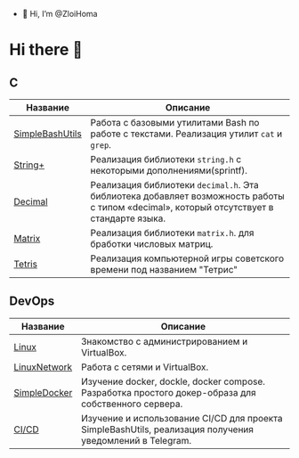 - 👋 Hi, I’m @ZloiHoma
# Hi there 👋
## С
| Название | Описание |
| ----------- | ----------- |
| [SimpleBashUtils](https://github.com/ZloiHoma/Simple_Bashe_Utils.git) |  Работа с базовыми утилитами Bash по работе с текстами. Реализация утилит `cat` и `grep`. |
| [String+](https://github.com/mon52k/s21_string_plus) | Реализация библиотеки `string.h` с некоторыми дополнениями(sprintf). |
| [Decimal](https://github.com/mon52k/s21_decimal) | Реализация библиотеки `decimal.h`. Эта библиотека добавляет возможность работы с типом «decimal», который отсутствует в стандарте языка. |
| [Matrix](https://github.com/mon52k/s21_matrix) | Реализация библиотеки `matrix.h`. для бработки числовых матриц. |
| [Tetris](https://github.com/mon52k/s21_C7_BrickGame_v1.0) | Реализация компьютерной игры советского времени под названием "Тетрис"|
## DevOps
| Название | Описание |
| ----------- | ----------- |
| [Linux](https://github.com/mon52k/s21_Linux) | Знакомство с администрированием и VirtualBox. |
| [LinuxNetwork](https://github.com/mon52k/s21_LinuxNetwork) | Работа с сетями и VirtualBox. |
| [SimpleDocker](https://github.com/mon52k/s21_SimpleDocker) | Изучение docker, dockle, docker compose. Разработка простого докер-образа для собственного сервера. |
| [CI/CD](https://github.com/mon52k/s21_CICD) | Изучение и использование CI/CD для проекта SimpleBashUtils, реализация получения уведомлений в Telegram. |

<!--
**ZloiHoma** is a ✨ _special_ ✨ repository because its `README.md` (this file) appears on your GitHub profile.

Here are some ideas to get you started:

- 🔭 I’m currently working on ...
- 🌱 I’m currently learning ...
- 👯 I’m looking to collaborate on ...
- 🤔 I’m looking for help with ...
- 💬 Ask me about ...
- 📫 How to reach me: ...
- 😄 Pronouns: ...
- ⚡ Fun fact: ...
-->
